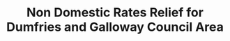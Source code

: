 ---
schema: default
title: Non Domestic Rates Relief for Dumfries and Galloway Council Area
organization: Dumfries and Galloway Council
notes: >-
    
resources:
  - name: Non Domestic Rates Relief for Dumfries and Galloway Council Area JSON
  - url: >-
      https://data.usmart.io/org/9762f781-5c04-4759-a70b-afc585af1d12/resource?resourceGUID=6d703535-b04d-4355-9591-08d14e6d5fd9
  - format: JSON

  - name: Non Domestic Rates Relief for Dumfries and Galloway Council Area CSV
  - url: >-
      https://data.usmart.io/org/9762f781-5c04-4759-a70b-afc585af1d12/resource?resourceGUID=28db21b3-6231-40f7-9e94-ab3c61fff8dd
  - format: CSV

  - name: Non Domestic Rates Relief for Dumfries and Galloway Council Area XML
  - url: >-
      https://data.usmart.io/org/9762f781-5c04-4759-a70b-afc585af1d12/resource?resourceGUID=8f9353f4-82a6-4085-bf27-1095ca866a60
  - format: XML
license: OGL3
category:

  - Built environment

  - NDRmaintainer: Dumfries and Galloway Council
maintainer_email: someone@example.com
---